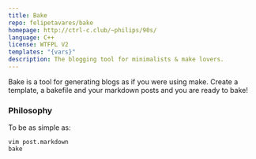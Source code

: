 ```yaml
---
title: Bake
repo: felipetavares/bake
homepage: http://ctrl-c.club/~philips/90s/
language: C++
license: WTFPL V2
templates: "{vars}"
description: The blogging tool for minimalists & make lovers.
---
```


Bake is a tool for generating blogs as if you were using make.
Create a template, a bakefile and your markdown posts and you are ready to bake!

### Philosophy

To be as simple as:

	vim post.markdown
	bake
